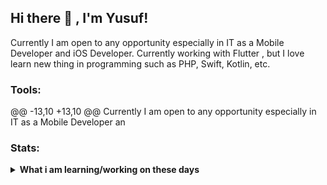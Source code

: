 ## Hi there 👋 , I'm Yusuf!
Currently I am open to any opportunity especially in IT as a Mobile Developer and iOS Developer. 
Currently working with Flutter , but I love learn new thing in programming such as PHP, Swift, Kotlin, etc.  

### Tools:
<p>
@@ -13,10 +13,10 @@ Currently I am open to any opportunity especially in IT as a Mobile Developer an
 
### Stats:
<details>
 <summary><strong>What i am learning/working on these days</strong></summary>
    - 🔭 I’m currently working on ... </br>
    - 🌱 I’m currently learning SwiftUI and UIKit </br>
    - 👯 I’m looking to collaborate on ... </br>
    - 🤔 I’m looking for help with ... </br>
    - 🔭 I’m currently working on RPA </br>
    - 🌱 I’m currently learning Python,SwiftUI and UIKit </br>
    - 👯 I’m looking to collaborate on Automation Project, Mobile Apps. </br>
    - 🤔 I’m looking for help with master of programming. hehe </br>
    - 💬 Ask me about anything.</br>
    - 📫 How to reach me: <a href="mailto:yusuf4587@gmail.com">Email me!</a>  </br>
    - 😄 Pronouns: He/Him </br>
